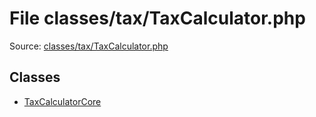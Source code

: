 File classes/tax/TaxCalculator.php
=========

Source: [classes/tax/TaxCalculator.php](https://github.com/PrestaShop/PrestaShop/blob/1.6.1.1/classes/tax/TaxCalculator.php)


Classes
-------

* [TaxCalculatorCore](class.TaxCalculatorCore.md)

